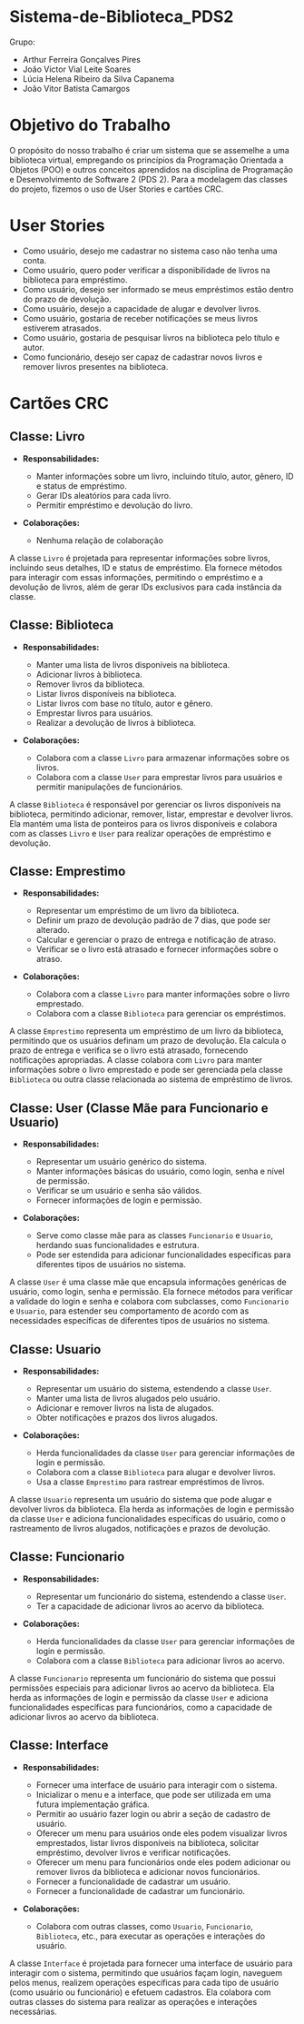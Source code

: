 # Sistema-de-Biblioteca_PDS2
Grupo:
  * Arthur Ferreira Gonçalves Pires
  * João Victor Vial Leite Soares
  * Lúcia Helena Ribeiro da Silva Capanema
  * João Vitor Batista Camargos

# Objetivo do Trabalho
O propósito do nosso trabalho é criar um sistema que se assemelhe a uma biblioteca virtual, empregando os princípios da Programação Orientada a Objetos (POO) e outros conceitos aprendidos na disciplina de Programação e Desenvolvimento de Software 2 (PDS 2).
Para a modelagem das classes do projeto, fizemos o uso de User Stories e cartões CRC.

# User Stories
  * Como usuário, desejo me cadastrar no sistema caso não tenha uma conta. 
  * Como usuário, quero poder verificar a disponibilidade de livros na biblioteca para empréstimo.
  * Como usuário, desejo ser informado se meus empréstimos estão dentro do prazo de devolução.
  * Como usuário, desejo a capacidade de alugar e devolver livros.
  * Como usuário, gostaria de receber notificações se meus livros estiverem atrasados.
  * Como usuário, gostaria de pesquisar livros na biblioteca pelo título e autor.
  * Como funcionário, desejo ser capaz de cadastrar novos livros e remover livros presentes na biblioteca.

# Cartões CRC
## Classe: Livro

- **Responsabilidades:**
  - Manter informações sobre um livro, incluindo título, autor, gênero, ID e status de empréstimo.
  - Gerar IDs aleatórios para cada livro.
  - Permitir empréstimo e devolução do livro.

- **Colaborações:**
  - Nenhuma relação de colaboração

A classe `Livro` é projetada para representar informações sobre livros, incluindo seus detalhes, ID e status de empréstimo. Ela fornece métodos para interagir com essas informações, permitindo o empréstimo e a devolução de livros, além de gerar IDs exclusivos para cada instância da classe.



## Classe: Biblioteca

- **Responsabilidades:**
  - Manter uma lista de livros disponíveis na biblioteca.
  - Adicionar livros à biblioteca.
  - Remover livros da biblioteca.
  - Listar livros disponíveis na biblioteca.
  - Listar livros com base no título, autor e gênero.
  - Emprestar livros para usuários.
  - Realizar a devolução de livros à biblioteca.

- **Colaborações:**
  - Colabora com a classe `Livro` para armazenar informações sobre os livros.
  - Colabora com a classe `User` para emprestar livros para usuários e permitir manipulações de funcionários.

A classe `Biblioteca` é responsável por gerenciar os livros disponíveis na biblioteca, permitindo adicionar, remover, listar, emprestar e devolver livros. Ela mantém uma lista de ponteiros para os livros disponíveis e colabora com as classes `Livro` e `User` para realizar operações de empréstimo e devolução.


## Classe: Emprestimo

- **Responsabilidades:**
  - Representar um empréstimo de um livro da biblioteca.
  - Definir um prazo de devolução padrão de 7 dias, que pode ser alterado.
  - Calcular e gerenciar o prazo de entrega e notificação de atraso.
  - Verificar se o livro está atrasado e fornecer informações sobre o atraso.

- **Colaborações:**
  - Colabora com a classe `Livro` para manter informações sobre o livro emprestado.
  - Colabora com a classe `Biblioteca` para gerenciar os empréstimos.

A classe `Emprestimo` representa um empréstimo de um livro da biblioteca, permitindo que os usuários definam um prazo de devolução. Ela calcula o prazo de entrega e verifica se o livro está atrasado, fornecendo notificações apropriadas. A classe colabora com `Livro` para manter informações sobre o livro emprestado e pode ser gerenciada pela classe `Biblioteca` ou outra classe relacionada ao sistema de empréstimo de livros.


## Classe: User (Classe Mãe para Funcionario e Usuario)

- **Responsabilidades:**
  - Representar um usuário genérico do sistema.
  - Manter informações básicas do usuário, como login, senha e nível de permissão.
  - Verificar se um usuário e senha são válidos.
  - Fornecer informações de login e permissão.

- **Colaborações:**
  - Serve como classe mãe para as classes `Funcionario` e `Usuario`, herdando suas funcionalidades e estrutura.
  - Pode ser estendida para adicionar funcionalidades específicas para diferentes tipos de usuários no sistema.

A classe `User` é uma classe mãe que encapsula informações genéricas de usuário, como login, senha e permissão. Ela fornece métodos para verificar a validade do login e senha e colabora com subclasses, como `Funcionario` e `Usuario`, para estender seu comportamento de acordo com as necessidades específicas de diferentes tipos de usuários no sistema.


## Classe: Usuario

- **Responsabilidades:**
  - Representar um usuário do sistema, estendendo a classe `User`.
  - Manter uma lista de livros alugados pelo usuário.
  - Adicionar e remover livros na lista de alugados.
  - Obter notificações e prazos dos livros alugados.

- **Colaborações:**
  - Herda funcionalidades da classe `User` para gerenciar informações de login e permissão.
  - Colabora com a classe `Biblioteca` para alugar e devolver livros.
  - Usa a classe `Emprestimo` para rastrear empréstimos de livros.

A classe `Usuario` representa um usuário do sistema que pode alugar e devolver livros da biblioteca. Ela herda as informações de login e permissão da classe `User` e adiciona funcionalidades específicas do usuário, como o rastreamento de livros alugados, notificações e prazos de devolução.


## Classe: Funcionario

- **Responsabilidades:**
  - Representar um funcionário do sistema, estendendo a classe `User`.
  - Ter a capacidade de adicionar livros ao acervo da biblioteca.

- **Colaborações:**
  - Herda funcionalidades da classe `User` para gerenciar informações de login e permissão.
  - Colabora com a classe `Biblioteca` para adicionar livros ao acervo.

A classe `Funcionario` representa um funcionário do sistema que possui permissões especiais para adicionar livros ao acervo da biblioteca. Ela herda as informações de login e permissão da classe `User` e adiciona funcionalidades específicas para funcionários, como a capacidade de adicionar livros ao acervo da biblioteca.


## Classe: Interface

- **Responsabilidades:**
  - Fornecer uma interface de usuário para interagir com o sistema.
  - Inicializar o menu e a interface, que pode ser utilizada em uma futura implementação gráfica.
  - Permitir ao usuário fazer login ou abrir a seção de cadastro de usuário.
  - Oferecer um menu para usuários onde eles podem visualizar livros emprestados, listar livros disponíveis na biblioteca, solicitar empréstimo, devolver livros e verificar notificações.
  - Oferecer um menu para funcionários onde eles podem adicionar ou remover livros da biblioteca e adicionar novos funcionários.
  - Fornecer a funcionalidade de cadastrar um usuário.
  - Fornecer a funcionalidade de cadastrar um funcionário.

- **Colaborações:**
  - Colabora com outras classes, como `Usuario`, `Funcionario`, `Biblioteca`, etc., para executar as operações e interações do usuário.

A classe `Interface` é projetada para fornecer uma interface de usuário para interagir com o sistema, permitindo que usuários façam login, naveguem pelos menus, realizem operações específicas para cada tipo de usuário (como usuário ou funcionário) e efetuem cadastros. Ela colabora com outras classes do sistema para realizar as operações e interações necessárias.

